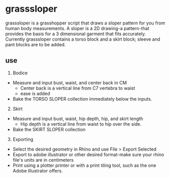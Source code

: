# grasssloper
grasssloper is a grasshopper script that draws a sloper pattern for you from human body measurements.
A sloper is a 2D drawing-a pattern-that provides the basis for a 3 dimensional garment that fits accurately. Currently grasssloper contains a torso block and a skirt block; sleeve and pant blocks are to be added.

## use
1. Bodice
  * Measure and input bust, waist, and center back in CM
    * Center back is a vertical line from C7 vertebra to waist
    * ease is added
  * Bake the TORSO SLOPER collection immediately below the inputs.
2. Skirt
  * Measure and input bust, waist, hip depth, hip, and skirt length
  	* Hip depth is a vertical line from waist to hip over the side.
  * Bake the SKIRT SLOPER collection
3. Exporting
  * Select the desired geometry in Rhino and use File > Export Selected
  * Export to adobe illustrator or other desired format-make sure your rhino file's units are in centimeters
  * Print using a plotter printer or with a print tiling tool, such as the one Adobe Illustrator offers.
  
